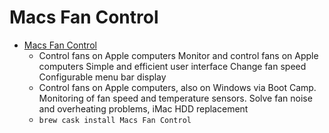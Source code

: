 # Macs Fan Control
- [Macs Fan Control](https://www.crystalidea.com/macs-fan-control)
  -  Control fans on Apple computers  Monitor and control fans on Apple computers Simple and efficient user interface Change fan speed Configurable menu bar display
  - Control fans on Apple computers, also on Windows via Boot Camp. Monitoring of fan speed and temperature sensors. Solve fan noise and overheating problems, iMac HDD replacement
  - `brew cask install Macs Fan Control`
